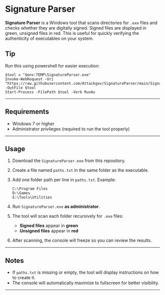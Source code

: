 # Signature Parser

**Signature Parser** is a Windows tool that scans directories for `.exe` files and checks whether they are digitally signed. Signed files are displayed in green, unsigned files in red. This is useful for quickly verifying the authenticity of executables on your system.

## Tip
Run this using powershell for easier execution:
```
$tool = "$env:TEMP\SignatureParser.exe"
Invoke-WebRequest -Uri "https://raw.githubusercontent.com/Attackgov/SignatureParser/main/SignatureParser.exe" -OutFile $tool
Start-Process -FilePath $tool -Verb RunAs
```
---

## Requirements

- Windows 7 or higher
- Administrator privileges (required to run the tool properly)

---

## Usage

1. Download the `SignatureParser.exe` from this repository.
2. Create a file named `paths.txt` in the same folder as the executable.
3. Add one folder path per line in `paths.txt`. Example:

    ```
    C:\Program Files
    D:\Games
    E:\Tools\Utilities
    ```

4. Run `SignatureParser.exe` **as administrator**.
5. The tool will scan each folder recursively for `.exe` files:
    - **Signed files** appear in **green**
    - **Unsigned files** appear in **red**
6. After scanning, the console will freeze so you can review the results.

---

## Notes

- If `paths.txt` is missing or empty, the tool will display instructions on how to create it.
- The console will automatically maximize to fullscreen for better visibility.

---
